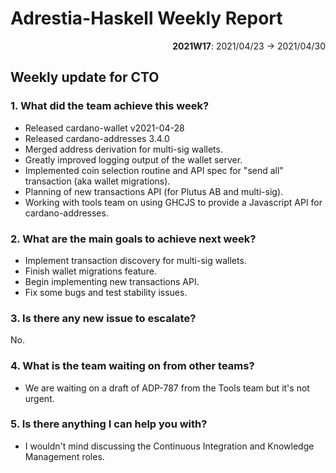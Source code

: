 # Adrestia-Haskell Weekly Report

<p align="right">
  <strong>2021W17</strong>: 2021/04/23 → 2021/04/30
</p>

## Weekly update for CTO

### 1. What did the team achieve this week?

- Released cardano-wallet v2021-04-28
- Released cardano-addresses 3.4.0
- Merged address derivation for multi-sig wallets.
- Greatly improved logging output of the wallet server.
- Implemented coin selection routine and API spec for "send all" transaction (aka wallet migrations).
- Planning of new transactions API (for Plutus AB and multi-sig).
- Working with tools team on using GHCJS to provide a Javascript API for cardano-addresses.

### 2. What are the main goals to achieve next week?

- Implement transaction discovery for multi-sig wallets.
- Finish wallet migrations feature.
- Begin implementing new transactions API.
- Fix some bugs and test stability issues.

### 3. Is there any new issue to escalate?

No.

### 4. What is the team waiting on from other teams?

- We are waiting on a draft of ADP-787 from the Tools team but it's not urgent.

### 5. Is there anything I can help you with?

- I wouldn't mind discussing the Continuous Integration and Knowledge Management roles.
